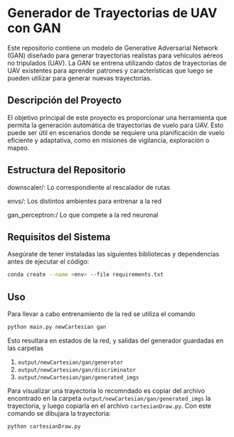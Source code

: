 # Generador de Trayectorias de UAV con GAN
Este repositorio contiene un modelo de Generative Adversarial Network (GAN) diseñado para generar trayectorias realistas para vehículos aéreos no tripulados (UAV). La GAN se entrena utilizando datos de trayectorias de UAV existentes para aprender patrones y características que luego se pueden utilizar para generar nuevas trayectorias.

## Descripción del Proyecto
El objetivo principal de este proyecto es proporcionar una herramienta que permita la generación automática de trayectorias de vuelo para UAV. Esto puede ser útil en escenarios donde se requiere una planificación de vuelo eficiente y adaptativa, como en misiones de vigilancia, exploración o mapeo.

## Estructura del Repositorio
downscaler/: Lo correspondiente al rescalador de rutas

envs/: Los distintos ambientes para entrenar a la red

gan_perceptron:/ Lo que compete a la red neuronal

## Requisitos del Sistema
Asegúrate de tener instaladas las siguientes bibliotecas y dependencias antes de ejecutar el código:
```bash
conda create --name <env> --file requirements.txt
```
## Uso
Para llevar a cabo entrenamiento de la red se utiliza el comando
```bash
python main.py newCartesian gan
```
Esto resultara en estados de la red, y salidas del generador guardadas en las carpetas 
1. `output/newCartesian/gan/generator` 
2. `output/newCartesian/gan/discriminator`
3. `output/newCartesian/gan/generated_imgs`

Para visualizar una trayectoria lo recomndado es copiar del archivo encontrado en la carpeta `output/newCartesian/gan/generated_imgs` la trayectoria, y luego copiarla en el archivo `cartesianDraw.py`. Con este comando se dibujara la trayectoria:
```bash
python cartesianDraw.py
``` 
